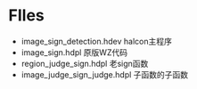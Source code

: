 # FIles
- image_sign_detection.hdev halcon主程序
- image_sign.hdpl 原版WZ代码
- region_judge_sign.hdpl 老sign函数
- image_judge_sign_judge.hdpl 子函数的子函数